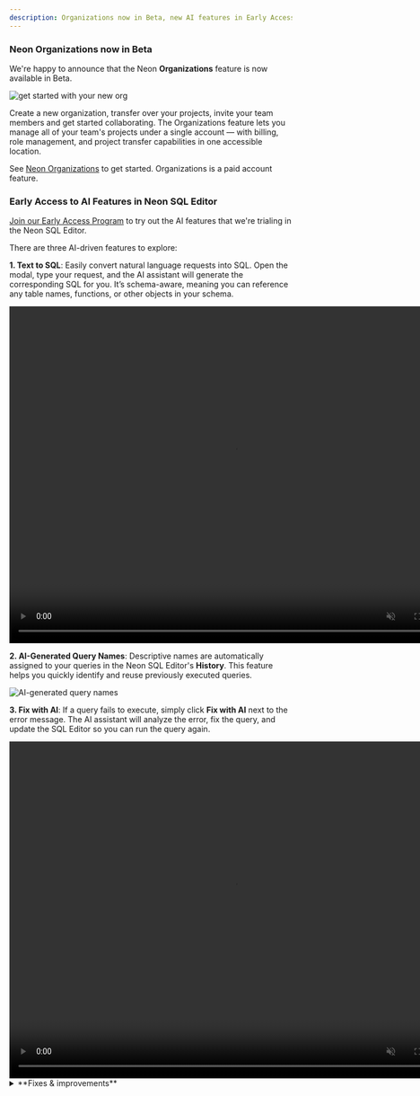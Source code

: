 ```yaml
---
description: Organizations now in Beta, new AI features in Early Access, and more
---
```


### Neon Organizations now in Beta

We're happy to announce that the Neon **Organizations** feature is now available in Beta.

![get started with your new org](/docs/manage/org_projects.png)

Create a new organization, transfer over your projects, invite your team members and get started collaborating. The Organizations feature lets you manage all of your team's projects under a single account — with billing, role management, and project transfer capabilities in one accessible location.

See [Neon Organizations](/docs/manage/organizations) to get started. Organizations is a paid account feature.

### Early Access to AI Features in Neon SQL Editor

[Join our Early Access Program](https://console.neon.tech/app/settings/early-access) to try out the AI features that we're trialing in the Neon SQL Editor.

There are three AI-driven features to explore:

**1. Text to SQL**: Easily convert natural language requests into SQL. Open the modal, type your request, and the AI assistant will generate the corresponding SQL for you. It’s schema-aware, meaning you can reference any table names, functions, or other objects in your schema.

<video autoPlay playsInline muted loop width="800" height="600">
  <source type="video/mp4" src="/docs/relnotes/sql_editor_ai.mp4"/>
</video>

**2. AI-Generated Query Names**: Descriptive names are automatically assigned to your queries in the Neon SQL Editor's **History**. This feature helps you quickly identify and reuse previously executed queries.

![AI-generated query names](/docs/relnotes/query_names.png)

**3. Fix with AI**: If a query fails to execute, simply click **Fix with AI** next to the error message. The AI assistant will analyze the error, fix the query, and update the SQL Editor so you can run the query again.

<video autoPlay playsInline muted loop width="800" height="600">
  <source type="video/mp4" src="/docs/relnotes/fix_with_ai.mp4"/>
</video>

<details>
<summary>**Fixes & improvements**</summary>

- We added a **Protect** button to the default branch **Overview** page to make it easier to enable branch protection. The [Protected Branches](/docs/guides/protected-branches) feature is available with the Neon [Scale](/docs/introduction/plans#scale) and [Business](/docs/introduction/plans#business) plans.
    ![Protect button](/docs/relnotes/protect_button.png 'no-border')
- The **Created by** column on the **Branches** page in the Neon Console now displays the creation source for branches created via GitHub or the [Neon Vercel Integration](/docs/guides/vercel#add-the-neon-vercel-integration). Hovering over the creation source will trigger a pop-up that provides links to an associated preview, repository, or code branch, where applicable.
    ![Branch created by column](/docs/relnotes/branch_created_by_column.png 'no-border')
- We now support self-serve account deletion should you need to remove your Neon account for any reason. See [Delete your account](/docs/manage/accounts#delete-your-account) for details.

</details>
